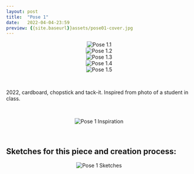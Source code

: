 ```yaml
---
layout: post
title:  "Pose 1"
date:   2022-04-04-23:59
preview: {{site.baseurl}}assets/pose01-cover.jpg
---
```


<div style="text-align: center"><img src="{{site.baseurl}}/assets/pose0101.jpg" alt="Pose 1.1" class="center"/></div>
<div style="text-align: center"><img src="{{site.baseurl}}/assets/pose0102.jpg" alt="Pose 1.2" class="center"/></div>
<div style="text-align: center"><img src="{{site.baseurl}}/assets/pose0103.jpg" alt="Pose 1.3" class="center"/></div>
<div style="text-align: center"><img src="{{site.baseurl}}/assets/pose0104.jpg" alt="Pose 1.4" class="center"/></div>
<div style="text-align: center"><img src="{{site.baseurl}}/assets/pose0105.jpg" alt="Pose 1.5" class="center"/></div>

&nbsp;

2022, cardboard, chopstick and tack-it. Inspired from photo of a student in class.

&nbsp;

<div style="text-align: center"><img src="{{site.baseurl}}/assets/pose0106.jpeg" alt="Pose 1 Inspiration" class="center"/></div>

&nbsp;

## Sketches for this piece and creation process: ##

<div style="text-align: center"><img src="{{site.baseurl}}/assets/pose0107.png" alt="Pose 1 Sketches" class="center"/></div>